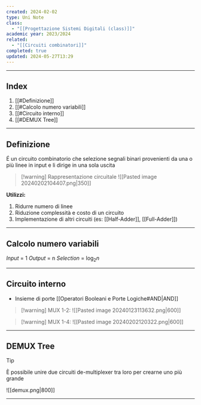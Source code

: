 ```yaml
---
created: 2024-02-02
type: Uni Note
class:
  - "[[Progettazione Sistemi Digitali (class)]]"
academic year: 2023/2024
related:
  - "[[Circuiti combinatori]]"
completed: true
updated: 2024-05-27T13:29
---
```

---
## Index
1. [[#Definizione]]
2. [[#Calcolo numero variabili]]
3. [[#Circuito interno]]
4. [[#DEMUX Tree]]

---
## Definizione

É un circuito combinatorio che selezione segnali binari provenienti da una o più linee in input e li dirige in una sola uscita

>[!warning] Rappresentazione circuitale
>![[Pasted image 20240202104407.png|350]]

**Utilizzi:**
1. Ridurre numero di linee
2. Riduzione complessità e costo di un circuito
3. Implementazione di altri circuiti (es: [[Half-Adder]], [[Full-Adder]])

---
## Calcolo numero variabili

*Input* = 1
*Output* = n
*Selection* = $\log_{2}n$

---
## Circuito interno
- Insieme di porte [[Operatori Booleani e Porte Logiche#AND|AND]]

>[!warning] MUX 1-2:
![[Pasted image 20240123113632.png|600]]

>[!warning] MUX 1-4:
>![[Pasted image 20240202120322.png|600]]

---
## DEMUX Tree

>[!tip] 
> È possibile unire due circuiti de-multiplexer tra loro per crearne uno più grande

![[demux.png|800]]

---